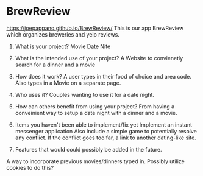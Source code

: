 # BrewReview
https://joepappano.github.io/BrewReview/
This is our app BrewReview which organizes breweries and yelp reviews.

1. What is your project?
Movie Date Nite

2. What is the intended use of your project?
A Website to convienetly search for a dinner and a movie

3. How does it work?
A user types in their food of choice and area code.  Also types in a Movie on a separate page.

4. Who uses it?
Couples wanting to use it for a date night.

5. How can others benefit from using your project?
From having a conveinient way to setup a date night with a dinner and a movie.

6. Items you haven't been able to implement/fix yet
Implement an instant messenger application
Also include a simple game to potentially resolve any conflict.  If the conflict goes too far, a link to another dating-like site.

7. Features that would could possibly be added in the future.

A way to incorporate previous movies/dinners typed in.  Possibly utilize cookies to do this?
